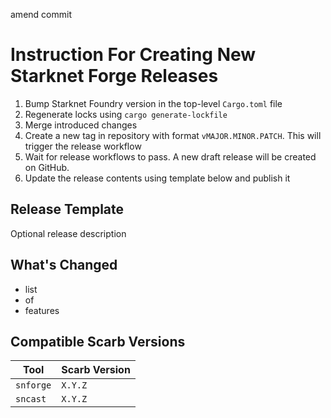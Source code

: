 amend commit

# Instruction For Creating New Starknet Forge Releases

1. Bump Starknet Foundry version in the top-level `Cargo.toml` file
2. Regenerate locks using `cargo generate-lockfile`
3. Merge introduced changes
4. Create a new tag in repository with format `vMAJOR.MINOR.PATCH`. This will trigger the release workflow
5. Wait for release workflows to pass. A new draft release will be created on GitHub.
6. Update the release contents using template below and publish it

## Release Template

Optional release description

## What's Changed

- list
- of
- features

## Compatible Scarb Versions

| Tool      | Scarb Version |
|-----------|---------------|
| `snforge` | `X.Y.Z`       |
| `sncast`  | `X.Y.Z`       |
